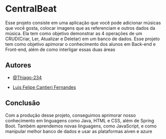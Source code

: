 # CentralBeat

Esse projeto consiste em uma aplicação que você pode adicionar músicas que você gosta, colocar imagens que as referenciam e outros dados da música. Ela tem como objetivo demonstrar as 4 operações de um CRUD(Criar, Ler, Atualizar e Deletar) em um banco de dados. Esse projeto tem como objetivo apimorar o conhecimento dos alunos em Back-end e Front-end, além de como interligar essas duas áreas

## Autores

- [@Thiago-234](https://github.com/Thiago-234)

- [Luis Felipe Cantieri Fernandes](https://github.com/LuisCantieri)


## Conclusão

Com a produção desse projeto, conseguimos aprimorar nosso conhecimento em linguagens como Java, HTML e CSS, além de Spring Boot. Também aprendemos novas linguagens, como JavaScript, e como manipular melhor banco de dados e usar as plataformas aiven e azure

